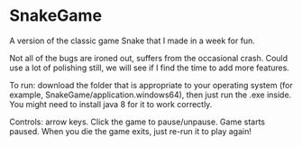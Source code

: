 # SnakeGame
 
A version of the classic game Snake that I made in a week for fun.

Not all of the bugs are ironed out, suffers from the occasional crash. Could use a lot of polishing still, we will see if I find the time to add more features.

To run: download the folder that is appropriate to your operating system (for example, SnakeGame/application.windows64), then just run the .exe inside. You might need to install java 8 for it to work correctly.

Controls: arrow keys. Click the game to pause/unpause. Game starts paused. When you die the game exits, just re-run it to play again!